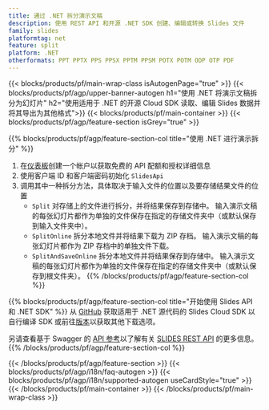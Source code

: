 ```yaml
---
title: 通过 .NET 拆分演示文稿
description: 使用 REST API 和开源 .NET SDK 创建、编辑或转换 Slides 文件
family: slides
platformtag: net
feature: split
platform: .NET
otherformats: PPT PPTX PPS PPSX PPTM PPSM POTX POTM ODP OTP PDF
---
```


{{< blocks/products/pf/main-wrap-class isAutogenPage="true" >}}
{{< blocks/products/pf/agp/upper-banner-autogen h1="使用 .NET 将演示文稿拆分为幻灯片" h2="使用适用于 .NET 的开源 Cloud SDK 读取、编辑 Slides 数据并将其导出为其他格式">}}
{{< blocks/products/pf/main-container >}}
{{< blocks/products/pf/agp/feature-section isGrey="true" >}}

{{% blocks/products/pf/agp/feature-section-col title="使用 .NET 进行演示拆分" %}}
1. 在<a href="https://dashboard.aspose.cloud/">仪表板</a>创建一个帐户以获取免费的 API 配额和授权详细信息
1. 使用客户端 ID 和客户端密码初始化 ```SlidesApi```
1. 调用其中一种拆分方法，具体取决于输入文件的位置以及要存储结果文件的位置
    - ```Split``` 对存储上的文件进行拆分，并将结果保存到存储中。 输入演示文稿的每张幻灯片都作为单独的文件保存在指定的存储文件夹中（或默认保存到输入文件夹中）。
    - ```SplitOnline``` 拆分本地文件并将结果下载为 ZIP 存档。 输入演示文稿的每张幻灯片都作为 ZIP 存档中的单独文件下载。
    - ```SplitAndSaveOnline``` 拆分本地文件并将结果保存到存储中。 输入演示文稿的每张幻灯片都作为单独的文件保存在指定的存储文件夹中（或默认保存到根文件夹）。
{{% /blocks/products/pf/agp/feature-section-col %}}

{{% blocks/products/pf/agp/feature-section-col title="开始使用 Slides API 和 .NET SDK" %}}
从 [GitHub](https://github.com/aspose-slides-cloud/aspose-slides-cloud-dotnet) 获取适用于 .NET 源代码的 Slides Cloud SDK 以自行编译 SDK 或前往[版本](https://releases.aspose.cloud/)以获取其他下载选项。
 
另请查看基于 Swagger 的 [API 参考](https://apireference.aspose.cloud/slides/)以了解有关 [SLIDES REST API](https://products.aspose.cloud/slides/curl/) 的更多信息。
{{% /blocks/products/pf/agp/feature-section-col %}}

{{< /blocks/products/pf/agp/feature-section >}}
{{< blocks/products/pf/agp/i18n/faq-autogen >}}
{{< blocks/products/pf/agp/i18n/supported-autogen useCardStyle="true" >}}
{{< /blocks/products/pf/main-container >}}
{{< /blocks/products/pf/main-wrap-class >}}
